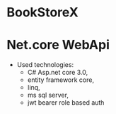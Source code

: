 # BookStoreX
# Net.core WebApi
* Used technologies: 
  * C# Asp.net core 3.0,
  * entity framework core,
  * linq,
  * ms sql server,
  * jwt bearer role based auth</br>

